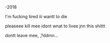 -2018

I'm fucking tired iii wantt to die

pleaseee kill mee
idont wnat to livee jnn this shittt

dontt leave mee, ,?ddmn...
